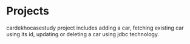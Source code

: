 # Projects
cardekhocasestudy project includes adding a car, fetching existing car using its id, updating or deleting a car using jdbc technology.
